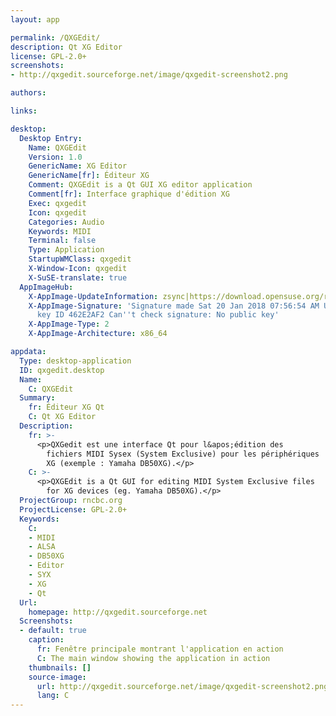 ```yaml
---
layout: app

permalink: /QXGEdit/
description: Qt XG Editor
license: GPL-2.0+
screenshots:
- http://qxgedit.sourceforge.net/image/qxgedit-screenshot2.png

authors:

links:

desktop:
  Desktop Entry:
    Name: QXGEdit
    Version: 1.0
    GenericName: XG Editor
    GenericName[fr]: Éditeur XG
    Comment: QXGEdit is a Qt GUI XG editor application
    Comment[fr]: Interface graphique d'édition XG
    Exec: qxgedit
    Icon: qxgedit
    Categories: Audio
    Keywords: MIDI
    Terminal: false
    Type: Application
    StartupWMClass: qxgedit
    X-Window-Icon: qxgedit
    X-SuSE-translate: true
  AppImageHub:
    X-AppImage-UpdateInformation: zsync|https://download.opensuse.org/repositories/home:/rncbc/AppImage/qxgedit-latest-x86_64.AppImage.zsync
    X-AppImage-Signature: 'Signature made Sat 20 Jan 2018 07:56:54 AM UTC using DSA
      key ID 462E2AF2 Can''t check signature: No public key'
    X-AppImage-Type: 2
    X-AppImage-Architecture: x86_64

appdata:
  Type: desktop-application
  ID: qxgedit.desktop
  Name:
    C: QXGEdit
  Summary:
    fr: Éditeur XG Qt
    C: Qt XG Editor
  Description:
    fr: >-
      <p>QXGedit est une interface Qt pour l&apos;édition des
        fichiers MIDI Sysex (System Exclusive) pour les périphériques
        XG (exemple : Yamaha DB50XG).</p>
    C: >-
      <p>QXGEdit is a Qt GUI for editing MIDI System Exclusive files
        for XG devices (eg. Yamaha DB50XG).</p>
  ProjectGroup: rncbc.org
  ProjectLicense: GPL-2.0+
  Keywords:
    C:
    - MIDI
    - ALSA
    - DB50XG
    - Editor
    - SYX
    - XG
    - Qt
  Url:
    homepage: http://qxgedit.sourceforge.net
  Screenshots:
  - default: true
    caption:
      fr: Fenêtre principale montrant l'application en action
      C: The main window showing the application in action
    thumbnails: []
    source-image:
      url: http://qxgedit.sourceforge.net/image/qxgedit-screenshot2.png
      lang: C
---
```

